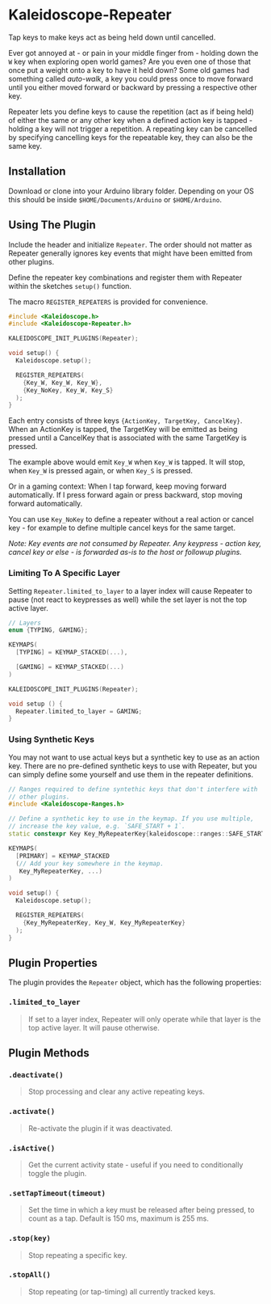 # Kaleidoscope-Repeater

Tap keys to make keys act as being held down until cancelled.

Ever got annoyed at - or pain in your middle finger from - holding
down the `W` key when exploring open world games? Are you even one of
those that once put a weight onto a key to have it held down? Some old
games had something called *auto-walk*, a key you could press once to
move forward until you either moved forward or backward by pressing a
respective other key.

Repeater lets you define keys to cause the repetition (act as if being
held) of either the same or any other key when a defined action key is
tapped - holding a key will not trigger a repetition. A repeating key
can be cancelled by specifying cancelling keys for the repeatable key,
they can also be the same key.

## Installation

Download or clone into your Arduino library folder. Depending on your
OS this should be inside `$HOME/Documents/Arduino` or `$HOME/Arduino`.

## Using The Plugin

Include the header and initialize `Repeater`. The order should not
matter as Repeater generally ignores key events that might have been
emitted from other plugins.

Define the repeater key combinations and register them with Repeater
within the sketches `setup()` function.

The macro `REGISTER_REPEATERS` is provided for convenience.

```c++
#include <Kaleidoscope.h>
#include <Kaleidoscope-Repeater.h>

KALEIDOSCOPE_INIT_PLUGINS(Repeater);

void setup() {
  Kaleidoscope.setup();

  REGISTER_REPEATERS(
    {Key_W, Key_W, Key_W},
    {Key_NoKey, Key_W, Key_S}
  );
}
```

Each entry consists of three keys `{ActionKey, TargetKey, CancelKey}`.
When an ActionKey is tapped, the TargetKey will be emitted as being
pressed until a CancelKey that is associated with the same TargetKey
is pressed.

The example above would emit `Key_W` when `Key_W` is tapped. It will
stop, when `Key_W` is pressed again, or when `Key_S` is pressed.

Or in a gaming context: When I tap forward, keep moving forward
automatically. If I press forward again or press backward, stop moving
forward automatically.

You can use `Key_NoKey` to define a repeater without a real action or
cancel key - for example to define multiple cancel keys for the same
target.

*Note: Key events are not consumed by Repeater. Any keypress - action
key, cancel key or else - is forwarded as-is to the host or followup
plugins.*

### Limiting To A Specific Layer

Setting `Repeater.limited_to_layer` to a layer index will cause
Repeater to pause (not react to keypresses as well) while the set
layer is not the top active layer.

```c++
// Layers
enum {TYPING, GAMING};

KEYMAPS(
  [TYPING] = KEYMAP_STACKED(...),

  [GAMING] = KEYMAP_STACKED(...)
)

KALEIDOSCOPE_INIT_PLUGINS(Repeater);

void setup () {
  Repeater.limited_to_layer = GAMING;
}
```

### Using Synthetic Keys

You may not want to use actual keys but a synthetic key to use as an
action key. There are no pre-defined synthetic keys to use with
Repeater, but you can simply define some yourself and use them in the
repeater definitions.

``` c++
// Ranges required to define syntethic keys that don't interfere with
// other plugins.
#include <Kaleidoscope-Ranges.h>

// Define a synthetic key to use in the keymap. If you use multiple,
// increase the key value, e.g. `SAFE_START + 1`.
static constexpr Key Key_MyRepeaterKey{kaleidoscope::ranges::SAFE_START};

KEYMAPS(
  [PRIMARY] = KEYMAP_STACKED
  (// Add your key somewhere in the keymap.
   Key_MyRepeaterKey, ...)
)

void setup() {
  Kaleidoscope.setup();

  REGISTER_REPEATERS(
    {Key_MyRepeaterKey, Key_W, Key_MyRepeaterKey}
  );
}
```

## Plugin Properties

The plugin provides the `Repeater` object, which has the following
properties:

### `.limited_to_layer`

> If set to a layer index, Repeater will only operate while that layer
> is the top active layer. It will pause otherwise.


## Plugin Methods

### `.deactivate()`

> Stop processing and clear any active repeating keys.

### `.activate()`

> Re-activate the plugin if it was deactivated.

### `.isActive()`

> Get the current activity state - useful if you need to conditionally
> toggle the plugin.

### `.setTapTimeout(timeout)`

> Set the time in which a key must be released after being pressed, to
> count as a tap. Default is 150 ms, maximum is 255 ms.

### `.stop(key)`

> Stop repeating a specific key.

### `.stopAll()`

> Stop repeating (or tap-timing) all currently tracked keys.

